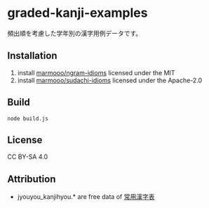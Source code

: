 # graded-kanji-examples
頻出順を考慮した学年別の漢字用例データです。

## Installation
1. install [marmooo/ngram-idioms](https://github.com/marmooo/ngram-idioms) licensed under the MIT
2. install [marmooo/sudachi-idioms](https://github.com/marmooo/sudachi-idioms) licensed under the Apache-2.0

## Build
```
node build.js
```

## License
CC BY-SA 4.0

## Attribution
- jyouyou_kanjihyou.* are free data of [常用漢字表](https://www.bunka.go.jp/kokugo_nihongo/sisaku/joho/joho/kakuki/14/tosin02/index.html)

